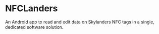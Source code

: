 # NFCLanders
An Android app to read and edit data on Skylanders NFC tags in a single, dedicated software solution.
